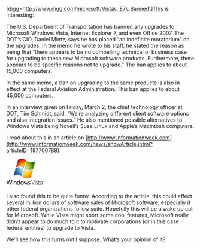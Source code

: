 \[digg=http://www.digg.com/microsoft/Vista\_IE7\_Banned\]This is interesting:

The U.S. Department of Transportation has banned any upgrades to Microsoft Windows Vista, Internet Explorer 7, and even Office 2007. The DOT’s CIO, Daniel Mintz, says he has placed “an indefinite moratorium” on the upgrades. In the memo he wrote to his staff, he stated the reason as being that “there appears to be no compelling technical or business case for upgrading to these new Microsoft software products. Furthermore, there appears to be specific reasons not to upgrade.” The ban applies to about 15,000 computers.

In the same memo, a ban on upgrading to the same products is also in effect at the Federal Aviation Administration. This ban applies to about 45,000 computers.

In an interview given on Friday, March 2, the chief technology officer at DOT, Tim Schmidt, said, “We’re analyzing different client software options and also integration issues.” He also mentioned possible alternatives to Windows Vista being Novell’s Suse Linux and Apple’s Macintosh computers.

I read about this in an article on [http://www.informationweek.com](http://www.informationweek.com/news/showArticle.jhtml?articleID=197700789).

[![Windows Vista Logo](windowsvista-1.jpg)](https://i0.wp.com/blog.alexseifert.com/wp-content/uploads/2007/03/windowsvista-1.jpg?ssl=1 "Windows Vista Logo")

I also found this to be quite funny. According to the article, this could affect several million dollars of software sales of Microsoft software; especially if other federal organizations follow suite. Hopefully this will be a wake up call for Microsoft. While Vista might sport some cool features, Microsoft really didn’t appear to do much to it to motivate corporations (or in this case federal entities) to upgrade to Vista.

We’ll see how this turns out I suppose. What’s your opinion of it?